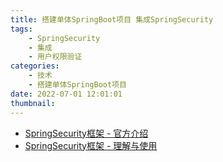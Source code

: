 ```yaml
---
title: 搭建单体SpringBoot项目 集成SpringSecurity
tags:
    - SpringSecurity
    - 集成
    - 用户权限验证
categories:
    - 技术
    - 搭建单体SpringBoot项目
date: 2022-07-01 12:01:01
thumbnail:
---
```


- [SpringSecurity框架 - 官方介绍](/2023/06/SpringSecurity框架-官方介绍)
- [SpringSecurity框架 - 理解与使用](/2023/06/SpringSecurity框架-理解与使用)
